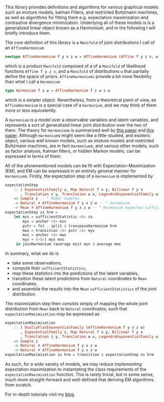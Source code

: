 This library provides definitions and algorithms for various graphical models
such as mixture models, kalman Filters, and restricted Boltzmann machines, as
well as algorithms for fitting them e.g.  expectation maximization and
contrastive divergence minimization. Underlying all of these models is is a
generalized linear object known as a Harmonium, and in the following I will
briefly introduce them.

The core definition of this library is a `Manifold` of joint distributions I
call of an `AffineHarmonium`
```haskell
newtype AffineHarmonium f y x z w = AffineHarmonium (Affine f y z x, w)
```
which is a product `Manifold` composed of a of a `Manifold` of likelihood
functions `Affine f y z x`, and a `Manifold` of distributions `w` that partially
define the space of priors. `AffineHarmoniums` provide a bit more flexibility
than what I call a `Harmonium`
```haskell
type Harmonium f z w = AffineHarmonium f z w z w
```
which is a simpler object. Nevertheless, from a theoretical point of view, an
`AffineHarmonium` is a special case of a `Harmonium`, and we may think of them
more or less equivalently.

A `Harmonium` is a model over a observable variables and latent variables, and represents a sort of generalized linear joint distribution over the two of them. The theory for `Harmonium`s is summarized well by [this paper](https://papers.nips.cc/paper/2004/hash/0e900ad84f63618452210ab8baae0218-Abstract.html) and [this paper](https://proceedings.neurips.cc/paper/2013/hash/28f0b864598a1291557bed248a998d4e-Abstract.html). Although `Harmonium`s might seem like a little-studied, and esoteric object, various well known models, such as mixture models and restricted Boltzmann machines, are in fact `Harmonium`s, and various other models, such as factor analysis, Kalman filters, or hidden Markov models, can be expressed in terms of them.

All of the aforementioned models can be fit with Expectation-Maximization (EM), and EM can be expressed in an entirely general manner for `Harmonium`s. Firstly, the expectation step of a `Harmonium` is implemented by
```haskell
expectationStep
    :: ( ExponentialFamily z, Map Natural f x y, Bilinear f y x
       , Translation z y, Translation w x, LegendreExponentialFamily w )
    => Sample z -- ^ Model Samples
    -> Natural # AffineHarmonium f y x z w -- ^ Harmonium
    -> Mean # AffineHarmonium f y x z w -- ^ Harmonium expected sufficient statistics
expectationStep zs hrm =
    let mzs = sufficientStatistic <$> zs
        mys = anchor <$> mzs
        pstr = fst . split $ transposeHarmonium hrm
        mws = transition <$> pstr >$> mys
        mxs = anchor <$> mws
        myx = (>$<) mys mxs
     in joinHarmonium (average mzs) myx $ average mws
```
In summary, what we do is

- take some observations,
- compute their `sufficientStatistics`,
- map these statistics into the predictions of the latent variables,
- transition these latent predictions from `Natural` coordinates to `Mean` coordinates,
- and assemble the results into the `Mean` `sufficientStatistics` of the joint distribution.

The maximization step then consists simply of mapping the whole joint distribution from `Mean` back to `Natural` coordinates, such that `expectationMaximization` may be expressed as
```haskell
expectationMaximization
    :: ( DuallyFlatExponentialFamily (AffineHarmonium f y x z w)
       , ExponentialFamily z, Map Natural f x y, Bilinear f y x
       , Translation z y, Translation w x, LegendreExponentialFamily w )
    => Sample z
    -> Natural # AffineHarmonium f y x z w
    -> Natural # AffineHarmonium f y x z w
expectationMaximization zs hrm = transition $ expectationStep zs hrm
```

As such, for a wide variety of models, we may reduce implementing expectation maximization to instantating the class requirements of the `expectationMaximization` function. This is rarely trivial, but in some sense, much more straight-forward and well-defined that deriving EM algorithms from scratch.

For in-depth tutorials visit my
[blog](https://sacha-sokoloski.gitlab.io/website/pages/blog.html).
